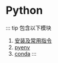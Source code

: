 #  Python

::: tip 包含以下模块
1. [安装及常用指令](./basic.md)
2. [pyenv](./pyenv.md)
3. [conda](./conda.md)
:::